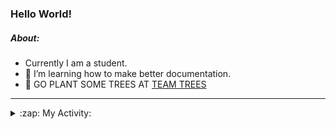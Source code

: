 ### Hello World!

##### About:
- Currently I am a student.
- 🌱 I’m learning how to make better documentation.
- 🌱 GO PLANT SOME TREES AT [TEAM TREES](https://teamtrees.org/)

---
<details>
  <summary>:zap: My Activity:</summary>
  
<!--START_SECTION:waka-->
![Code Time](http://img.shields.io/badge/Code%20Time-1%2C243%20hrs%2016%20mins-blue)

**I'm a Night 🦉** 

```text
🌞 Morning                2056 commits        ███░░░░░░░░░░░░░░░░░░░░░░   10.28 % 
🌆 Daytime                6713 commits        ████████░░░░░░░░░░░░░░░░░   33.57 % 
🌃 Evening                5764 commits        ███████░░░░░░░░░░░░░░░░░░   28.82 % 
🌙 Night                  5466 commits        ███████░░░░░░░░░░░░░░░░░░   27.33 % 
```
📅 **I'm Most Productive on Wednesday** 

```text
Monday                   2755 commits        ███░░░░░░░░░░░░░░░░░░░░░░   13.78 % 
Tuesday                  2752 commits        ███░░░░░░░░░░░░░░░░░░░░░░   13.76 % 
Wednesday                4721 commits        ██████░░░░░░░░░░░░░░░░░░░   23.61 % 
Thursday                 2649 commits        ███░░░░░░░░░░░░░░░░░░░░░░   13.25 % 
Friday                   2129 commits        ███░░░░░░░░░░░░░░░░░░░░░░   10.65 % 
Saturday                 1708 commits        ██░░░░░░░░░░░░░░░░░░░░░░░   08.54 % 
Sunday                   3285 commits        ████░░░░░░░░░░░░░░░░░░░░░   16.43 % 
```


📊 **This Week I Spent My Time On** 

```text
🔥 Editors: 
Android Studio           4 hrs 27 mins       █████████████░░░░░░░░░░░░   52.28 % 
VS Code                  2 hrs 4 mins        ██████░░░░░░░░░░░░░░░░░░░   24.36 % 
IntelliJ                 1 hr 59 mins        ██████░░░░░░░░░░░░░░░░░░░   23.37 % 

🐱‍💻 Projects: 
java-springboot-projects 1 hr 59 mins        ██████░░░░░░░░░░░░░░░░░░░   23.37 % 
swag-store               1 hr 43 mins        █████░░░░░░░░░░░░░░░░░░░░   20.29 % 
github-readme-youtube-car1 hr 27 mins        ████░░░░░░░░░░░░░░░░░░░░░   17.18 % 
CSE224-Fundamentals-of-An1 hr 4 mins         ███░░░░░░░░░░░░░░░░░░░░░░   12.70 % 
test                     49 mins             ██░░░░░░░░░░░░░░░░░░░░░░░   09.74 % 
```


 Last Updated on 24/10/2023 03:11:10 UTC
<!--END_SECTION:waka-->
</details>
